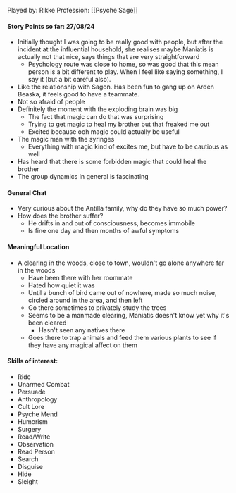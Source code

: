 Played by: Rikke
Profession: [[Psyche Sage]]
#### Story Points so far: 27/08/24
- Initially thought I was going to be really good with people, but after the incident at the influential household, she realises maybe Maniatis is actually not that nice, says things that are very straightforward
	- Psychology route was close to home, so was good that this mean person is a bit different to play. When I feel like saying something, I say it (but a bit careful also).
- Like the relationship with Sagon. Has been fun to gang up on Arden Beaska, it feels good to have a teammate.
- Not so afraid of people
- Definitely the moment with the exploding brain was big
	- The fact that magic can do that was surprising
	- Trying to get magic to heal my brother but that freaked me out
	- Excited because ooh magic could actually be useful
- The magic man with the syringes
	- Everything with magic kind of excites me, but have to be cautious as well
- Has heard that there is some forbidden magic that could heal the brother
- The group dynamics in general is fascinating
#### General Chat
- Very curious about the Antilla family, why do they have so much power?
- How does the brother suffer?
	- He drifts in and out of consciousness, becomes immobile
	- Is fine one day and then months of awful symptoms

#### Meaningful Location
- A clearing in the woods, close to town, wouldn't go alone anywhere far in the woods
	- Have been there with her roommate
	- Hated how quiet it was
	- Until a bunch of bird came out of nowhere, made so much noise, circled around in the area, and then left
	- Go there sometimes to privately study the trees
	- Seems to be a manmade clearing, Maniatis doesn't know yet why it's been cleared
		- Hasn't seen any natives there
	- Goes there to trap animals and feed them various plants to see if they have any magical affect on them
#### Skills of interest:
- Ride
- Unarmed Combat
- Persuade
- Anthropology
- Cult Lore
- Psyche Mend
- Humorism
- Surgery
- Read/Write
- Observation
- Read Person
- Search
- Disguise
- Hide
- Sleight